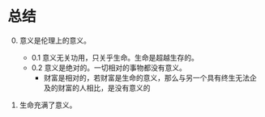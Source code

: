 # 总结

0. 意义是伦理上的意义。
	- 0.1 意义无关功用，只关乎生命。生命是超越生存的。
	- 0.2 意义是绝对的。一切相对的事物都没有意义。
		- 财富是相对的，若财富是生命的意义，那么与另一个具有终生无法企及的财富的人相比，是没有意义的 

1. 生命充满了意义。
<!--stackedit_data:
eyJoaXN0b3J5IjpbNjY1NjIwODkwLDE0MzQ5OTIxMjgsLTE4Mz
AxNjU3MTldfQ==
-->